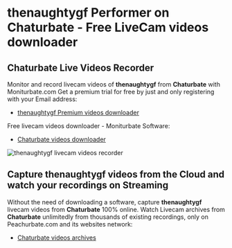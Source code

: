 # thenaughtygf Performer on Chaturbate - Free LiveCam videos downloader

## Chaturbate Live Videos Recorder

Monitor and record livecam videos of **thenaughtygf** from **Chaturbate** with Moniturbate.com
Get a premium trial for free by just and only registering with your Email address:
* [thenaughtygf Premium videos downloader](https://moniturbate.com/request-demo-licence-key.html)

Free livecam videos downloader - Moniturbate Software:
* [Chaturbate videos downloader](https://moniturbate.com/moniturbate-download-software.html)

![thenaughtygf livecam videos recorder](https://peachurnet.com/templates/moniturbate-software.png)


## Capture thenaughtygf videos from the Cloud and watch your recordings on Streaming

Without the need of downloading a software, capture **thenaughtygf** livecam videos from **Chaturbate** 100% online.
Watch Livecam archives from **Chaturbate** unlimitedly from thousands of existing recordings, only on Peachurbate.com and its websites network:
* [Chaturbate videos archives](https://peachurnet.com/)